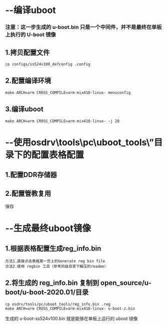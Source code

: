 # --编译uboot
  ### 注意：这一步生成的 u-boot.bin 只是一个中间件，并不是最终在单板上执行的 U-boot 镜像
  ## 1.拷贝配置文件
    cp configs/ss524v100_defconfig .config
  ## 2.配置编译环境
    make ARCH=arm CROSS_COMPILE=arm-mix410-linux- menuconfig
  ## 3.编译uboot
    make ARCH=arm CROSS_COMPILE=arm-mix410-linux- -j 20

# --使用osdrv\tools\pc\uboot_tools\”目录下的配置表格配置
  ## 1.配置DDR存储器
  ## 2.配置管教复用
  保存

# --生成最终uboot镜像
  ## 1.根据表格配置生成reg_info.bin
    方法1.直接点击表格第一页上的Generate reg bin file
    方法2.使用 regbin 工具（参考同级目录下解压的readme）
  ## 2.将生成的 reg_info.bin 复制到 open_source/u-boot/u-boot-2020.01/目录
    cp osdrv/tools/pc/uboot_tools/reg_info.bin .reg 
    make ARCH=arm CROSS_COMPILE=arm-mix410-linux- u-boot-z.bin
  生成的 u-boot-ss524v100.bin 就是能够在单板上运行的 uboot 镜像
